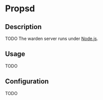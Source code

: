 # Propsd

## Description

TODO
The warden server runs under [Node.js][].

## Usage

TODO

## Configuration

TODO



[Node.js]: https://nodejs.org/en/
